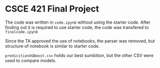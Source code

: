 # CSCE 421 Final Project

The code was written in `code.ipynb` without using the starter code.
After finding out it is required to use starter code, the code was transfered to `finalcode.ipynb`

Since the TA approved the use of notebooks, the parser was removed, but structure of notebook is similar to starter code.

`predicitionXGBoost.csv` holds our best sumbition, but the other CSV were used to compare models.
